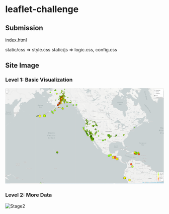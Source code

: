 # leaflet-challenge

## Submission

index.html


static/css => style.css
static/js => logic.css, config.css



## Site Image

### Level 1: Basic Visualization
![Stage1](/images/stage1.png)


### Level 2: More Data 
![Stage2](/images/stage2.gif)